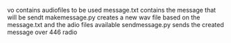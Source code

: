 vo contains audiofiles to be used 
message.txt contains the message that will be sendt
makemessage.py creates a new wav file based on the message.txt and the adio files available
sendmessage.py sends the created message over 446 radio
